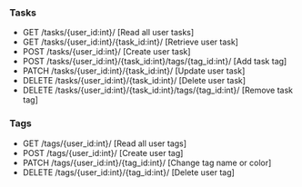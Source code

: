 ### Tasks

* GET /tasks/{user_id:int}/ [Read all user tasks]
* GET /tasks/{user_id:int}/{task_id:int}/ [Retrieve user task]
* POST /tasks/{user_id:int}/ [Create user task]
* POST /tasks/{user_id:int}/{task_id:int}/tags/{tag_id:int}/ [Add task tag]
* PATCH /tasks/{user_id:int}/{task_id:int}/ [Update user task]
* DELETE /tasks/{user_id:int}/{task_id:int}/ [Delete user task]
* DELETE /tasks/{user_id:int}/{task_id:int}/tags/{tag_id:int}/ [Remove task tag]

### Tags

* GET /tags/{user_id:int}/ [Read all user tags]
* POST /tags/{user_id:int}/ [Create user tag]
* PATCH /tags/{user_id:int}/{tag_id:int}/ [Change tag name or color]
* DELETE /tags/{user_id:int}/{tag_id:int}/ [Delete user tag]
